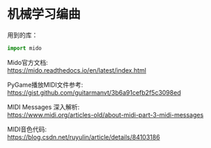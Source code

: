 # 机械学习编曲

用到的库：

```python
import mido
```

Mido官方文档:   
https://mido.readthedocs.io/en/latest/index.html

PyGame播放MIDI文件参考:
https://gist.github.com/guitarmanvt/3b6a91cefb2f5c3098ed

MIDI Messages 深入解析:   
https://www.midi.org/articles-old/about-midi-part-3-midi-messages

MIDI音色代码:   
https://blog.csdn.net/ruyulin/article/details/84103186

